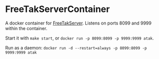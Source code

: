 # FreeTakServerContainer
A docker container for [FreeTakServer](https://github.com/FreeTAKTeam/FreeTakServer).  Listens on ports 8099 and 9999 within the container.

Start it with `make start`, or `docker run -p 8099:8099 -p 9999:9999 atak`.

Run as a daemon:
`docker run -d --restart=always -p 8099:8099 -p 9999:9999 atak`
